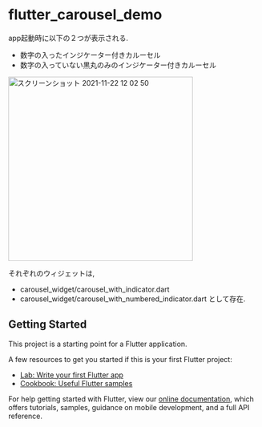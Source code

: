 # flutter_carousel_demo
app起動時に以下の２つが表示される.
- 数字の入ったインジケーター付きカルーセル
- 数字の入っていない黒丸のみのインジケーター付きカルーセル
<img width="368" alt="スクリーンショット 2021-11-22 12 02 50" src="https://user-images.githubusercontent.com/47634358/142796714-cfb1fbe2-1c9d-4fe5-bfb6-7c044d19bcde.png">

それぞれのウィジェットは,
- carousel_widget/carousel_with_indicator.dart
- carousel_widget/carousel_with_numbered_indicator.dart
として存在.

## Getting Started

This project is a starting point for a Flutter application.

A few resources to get you started if this is your first Flutter project:

- [Lab: Write your first Flutter app](https://flutter.dev/docs/get-started/codelab)
- [Cookbook: Useful Flutter samples](https://flutter.dev/docs/cookbook)

For help getting started with Flutter, view our
[online documentation](https://flutter.dev/docs), which offers tutorials,
samples, guidance on mobile development, and a full API reference.
